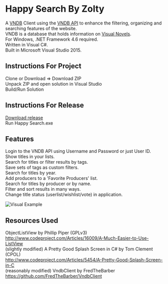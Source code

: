 # Happy Search By Zolty
A [VNDB](https://vndb.org/) Client using the [VNDB API](https://vndb.org/d11) to enhance the filtering, organizing and searching features of the website.  
VNDB is a database that holds information on [Visual Novels](https://en.wikipedia.org/wiki/Visual_novel).  
For Windows, .NET Framework 4.6 required.  
Written in Visual C#.  
Built in Microsoft Visual Studio 2015.  

## Instructions For Project
Clone or Download => Download ZIP  
Unpack ZIP and open solution in Visual Studio  
Build/Run Solution  

## Instructions For Release
[Download release](https://github.com/Zoltanar/Happy-Search/releases)  
Run Happy Search.exe  

## Features
Login to the VNDB API using Username and Password or just User ID.  
Show titles in your lists.  
Search for titles or filter results by tags.  
Save sets of tags as custom filters.  
Search for titles by year.  
Add producers to a 'Favorite Producers' list.  
Search for titles by producer or by name.  
Filter and sort results in many ways.   
Change title status (userlist/wishlist/vote) in application.  

![Visual Example](https://s19.postimg.org/iq3dgce8z/happysearch100.png)  

## Resources Used
ObjectListView by Phillip Piper (GPLv3)  
http://www.codeproject.com/Articles/16009/A-Much-Easier-to-Use-ListView  
(slightly modified) A Pretty Good Splash Screen in C# by Tom Clement (CPOL)  
http://www.codeproject.com/Articles/5454/A-Pretty-Good-Splash-Screen-in-C  
(reasonably modified) VndbClient by FredTheBarber  
https://github.com/FredTheBarber/VndbClient  
